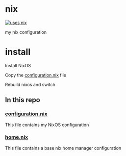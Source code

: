 # nix

[![uses nix](https://img.shields.io/badge/uses-nix-%237EBAE4)](https://nixos.org/)

my nix configuration

# install

Install NixOS

Copy the [configuration.nix](./configuration.nix) file

Rebuild nixos and switch

## In this repo

### [configuration.nix](./configuration.nix)

This file contains my NixOS configuration

### [home.nix](./home.nix)

This file contains a base nix home manager configuration
